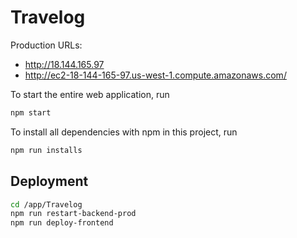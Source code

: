 # Travelog

Production URLs:

- http://18.144.165.97
- http://ec2-18-144-165-97.us-west-1.compute.amazonaws.com/

To start the entire web application, run

```bash
npm start
```

To install all dependencies with npm in this project, run

```bash
npm run installs
```

## Deployment

```bash
cd /app/Travelog
npm run restart-backend-prod
npm run deploy-frontend
```
